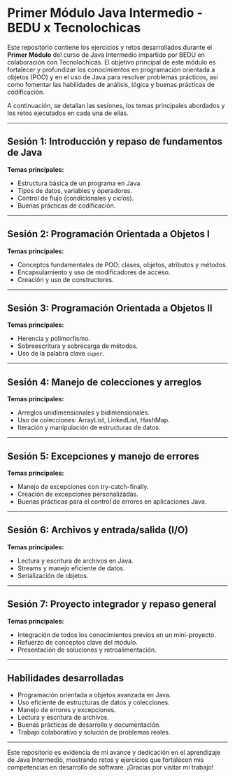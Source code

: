 # Primer Módulo Java Intermedio - BEDU x Tecnolochicas

Este repositorio contiene los ejercicios y retos desarrollados durante el **Primer Módulo** del curso de Java Intermedio impartido por BEDU en colaboración con Tecnolochicas. El objetivo principal de este módulo es fortalecer y profundizar los conocimientos en programación orientada a objetos (POO) y en el uso de Java para resolver problemas prácticos, así como fomentar las habilidades de análisis, lógica y buenas prácticas de codificación.

A continuación, se detallan las sesiones, los temas principales abordados y los retos ejecutados en cada una de ellas.

---

## Sesión 1: Introducción y repaso de fundamentos de Java
**Temas principales:**
- Estructura básica de un programa en Java.
- Tipos de datos, variables y operadores.
- Control de flujo (condicionales y ciclos).
- Buenas prácticas de codificación.


---

## Sesión 2: Programación Orientada a Objetos I
**Temas principales:**
- Conceptos fundamentales de POO: clases, objetos, atributos y métodos.
- Encapsulamiento y uso de modificadores de acceso.
- Creación y uso de constructores.


---

## Sesión 3: Programación Orientada a Objetos II
**Temas principales:**
- Herencia y polimorfismo.
- Sobreescritura y sobrecarga de métodos.
- Uso de la palabra clave `super`.


---

## Sesión 4: Manejo de colecciones y arreglos
**Temas principales:**
- Arreglos unidimensionales y bidimensionales.
- Uso de colecciones: ArrayList, LinkedList, HashMap.
- Iteración y manipulación de estructuras de datos.


---

## Sesión 5: Excepciones y manejo de errores
**Temas principales:**
- Manejo de excepciones con try-catch-finally.
- Creación de excepciones personalizadas.
- Buenas prácticas para el control de errores en aplicaciones Java.


---

## Sesión 6: Archivos y entrada/salida (I/O)
**Temas principales:**
- Lectura y escritura de archivos en Java.
- Streams y manejo eficiente de datos.
- Serialización de objetos.


---

## Sesión 7: Proyecto integrador y repaso general
**Temas principales:**
- Integración de todos los conocimientos previos en un mini-proyecto.
- Refuerzo de conceptos clave del módulo.
- Presentación de soluciones y retroalimentación.


---

## Habilidades desarrolladas

- Programación orientada a objetos avanzada en Java.
- Uso eficiente de estructuras de datos y colecciones.
- Manejo de errores y excepciones.
- Lectura y escritura de archivos.
- Buenas prácticas de desarrollo y documentación.
- Trabajo colaborativo y solución de problemas reales.

---

Este repositorio es evidencia de mi avance y dedicación en el aprendizaje de Java Intermedio, mostrando retos y ejercicios que fortalecen mis competencias en desarrollo de software. ¡Gracias por visitar mi trabajo!
